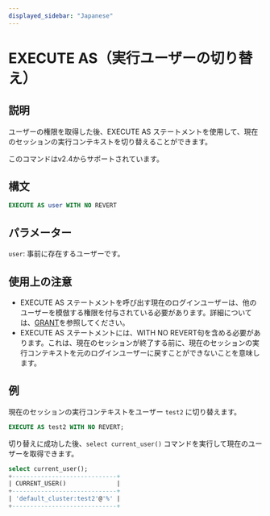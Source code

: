 ```yaml
---
displayed_sidebar: "Japanese"
---
```


# EXECUTE AS（実行ユーザーの切り替え）

## 説明

ユーザーの権限を取得した後、EXECUTE AS ステートメントを使用して、現在のセッションの実行コンテキストを切り替えることができます。

このコマンドはv2.4からサポートされています。

## 構文

```SQL
EXECUTE AS user WITH NO REVERT
```

## パラメーター

`user`: 事前に存在するユーザーです。

## 使用上の注意

- EXECUTE AS ステートメントを呼び出す現在のログインユーザーは、他のユーザーを模倣する権限を付与されている必要があります。詳細については、[GRANT](../account-management/GRANT.md)を参照してください。
- EXECUTE AS ステートメントには、WITH NO REVERT句を含める必要があります。これは、現在のセッションが終了する前に、現在のセッションの実行コンテキストを元のログインユーザーに戻すことができないことを意味します。

## 例

現在のセッションの実行コンテキストをユーザー `test2` に切り替えます。

```SQL
EXECUTE AS test2 WITH NO REVERT;
```

切り替えに成功した後、`select current_user()` コマンドを実行して現在のユーザーを取得できます。

```SQL
select current_user();
+-----------------------------+
| CURRENT_USER()              |
+-----------------------------+
| 'default_cluster:test2'@'%' |
+-----------------------------+
```
